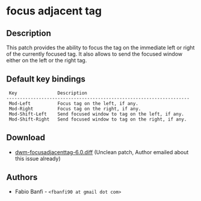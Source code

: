 focus adjacent tag
==================

Description
-----------
This patch provides the ability to focus the tag on the immediate left or right
of the currently focused tag. It also allows to send the focused window either
on the left or the right tag.

Default key bindings
--------------------
	 Key               Description
	--------------------------------------------------------------------
	 Mod-Left          Focus tag on the left, if any.
	 Mod-Right         Focus tag on the right, if any.
	 Mod-Shift-Left    Send focused window to tag on the left, if any.
	 Mod-Shift-Right   Send focused window to tag on the right, if any.

Download
--------
* [dwm-focusadjacenttag-6.0.diff](dwm-focusadjacenttag-6.0.diff)
  (Unclean patch, Author emailed about this issue already)

Authors
-------
* Fabio Banfi - `<fbanfi90 at gmail dot com>`
